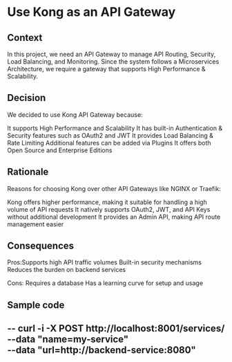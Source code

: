 # Use Kong as an API Gateway

## Context
In this project, we need an API Gateway to manage API Routing, Security, Load Balancing, and Monitoring.
Since the system follows a Microservices Architecture, we require a gateway that supports High Performance & Scalability.

## Decision
We decided to use Kong API Gateway because:

It supports High Performance and Scalability
It has built-in Authentication & Security features such as OAuth2 and JWT
It provides Load Balancing & Rate Limiting
Additional features can be added via Plugins
It offers both Open Source and Enterprise Editions

## Rationale
Reasons for choosing Kong over other API Gateways like NGINX or Traefik:

Kong offers higher performance, making it suitable for handling a high volume of API requests
It natively supports OAuth2, JWT, and API Keys without additional development
It provides an Admin API, making API route management easier

## Consequences
Pros:Supports high API traffic volumes
 Built-in security mechanisms
 Reduces the burden on backend services

Cons: Requires a database
 Has a learning curve for setup and usage

## Sample code
--
curl -i -X POST http://localhost:8001/services/ \
  --data "name=my-service" \
  --data "url=http://backend-service:8080"
--
